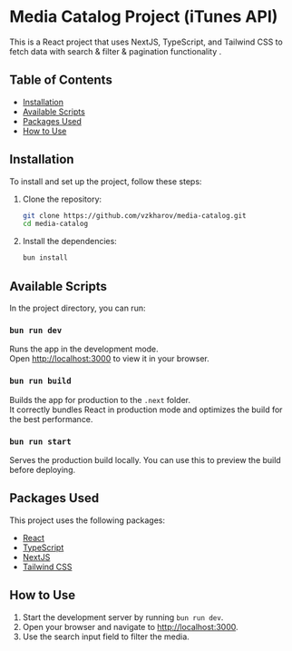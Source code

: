 # Media Catalog Project (iTunes API)

This is a React project that uses NextJS, TypeScript, and Tailwind CSS to fetch data with search & filter & pagination functionality .

## Table of Contents

- [Installation](#installation)
- [Available Scripts](#available-scripts)
- [Packages Used](#packages-used)
- [How to Use](#how-to-use)

## Installation

To install and set up the project, follow these steps:

1. Clone the repository:

      ```sh
      git clone https://github.com/vzkharov/media-catalog.git
      cd media-catalog
      ```

2. Install the dependencies:

      ```sh
      bun install
      ```

## Available Scripts

In the project directory, you can run:

### `bun run dev`

Runs the app in the development mode.\
Open [http://localhost:3000](http://localhost:3001) to view it in your browser.

### `bun run build`

Builds the app for production to the `.next` folder.\
It correctly bundles React in production mode and optimizes the build for the best performance.

### `bun run start`

Serves the production build locally. You can use this to preview the build before deploying.

## Packages Used

This project uses the following packages:

- [React](https://reactjs.org/)
- [TypeScript](https://www.typescriptlang.org/)
- [NextJS](https://nextjs.org/)
- [Tailwind CSS](https://tailwindcss.com/)

## How to Use

1. Start the development server by running `bun run dev`.
2. Open your browser and navigate to [http://localhost:3000](http://localhost:3000).
3. Use the search input field to filter the media.

